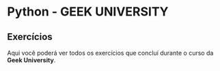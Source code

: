 # Python - GEEK UNIVERSITY
## Exercícios

Aqui você poderá ver todos os exercícios que concluí durante o curso da **Geek University**.